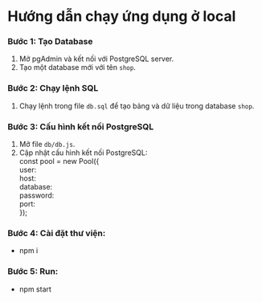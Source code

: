 # Hướng dẫn chạy ứng dụng ở local

### Bước 1: Tạo Database
1. Mở pgAdmin và kết nối với PostgreSQL server.
2. Tạo một database mới với tên `shop`.
### Bước 2: Chạy lệnh SQL
1. Chạy lệnh trong file `db.sql` để tạo bảng và dữ liệu trong database `shop`.
### Bước 3: Cấu hình kết nối PostgreSQL
1. Mở file `db/db.js`.
2. Cập nhật cấu hình kết nối PostgreSQL:  
  const pool = new Pool({  
      user:   
      host:   
      database:   
      password:   
      port:   
  });  
### Bước 4: Cài đặt thư viện:
- npm i
### Bước 5: Run:
- npm start

